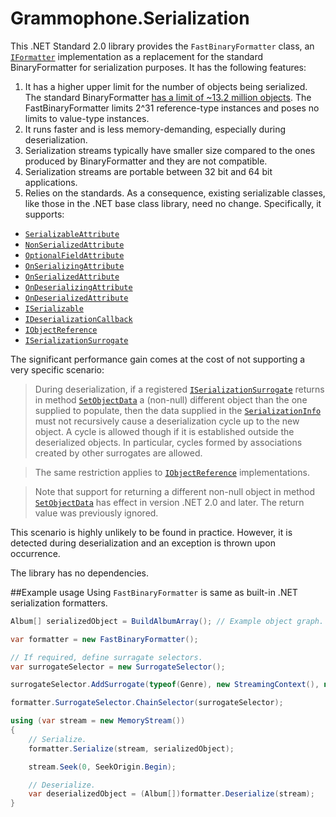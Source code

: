 # Grammophone.Serialization
This .NET Standard 2.0 library
provides the `FastBinaryFormatter` class, an [`IFormatter`](http://msdn.microsoft.com/en-us/library/system.runtime.serialization.iformatter(v=vs.100).aspx)
implementation as a replacement for the standard  BinaryFormatter for serialization purposes. It has the following features:

1. It has a higher upper limit for the number of objects being serialized. The standard BinaryFormatter  [has a limit of ~13.2 million objects](https://connect.microsoft.com/VisualStudio/feedback/details/303278/binary-serialization-fails-for-moderately-large-object-graphs). The FastBinaryFormatter limits 2^31 reference-type instances and poses no limits to value-type instances. 
2. It runs faster and is less memory-demanding, especially during deserialization. 
3. Serialization streams typically have smaller size compared to the ones produced by BinaryFormatter and they are not compatible. 
4. Serialization streams are portable between 32 bit and 64 bit applications. 
5. Relies on the standards. As a consequence, existing serializable classes, like those in the .NET base class library, need no change. Specifically, it supports: 
  * [`SerializableAttribute`](http://msdn.microsoft.com/en-us/library/system.serializableattribute(v=vs.100).aspx)
  * [`NonSerializedAttribute`](http://msdn.microsoft.com/en-us/library/system.nonserializedattribute(v=vs.100).aspx)
  * [`OptionalFieldAttribute`](http://msdn.microsoft.com/en-us/library/system.runtime.serialization.optionalfieldattribute(v=vs.100).aspx) 
  * [`OnSerializingAttribute`](http://msdn.microsoft.com/en-us/library/system.runtime.serialization.onserializingattribute(v=vs.100).aspx)
  * [`OnSerializedAttribute`](http://msdn.microsoft.com/en-us/library/system.runtime.serialization.onserializedattribute(v=vs.100).aspx)
  * [`OnDeserializingAttribute`](http://msdn.microsoft.com/en-us/library/system.runtime.serialization.ondeserializingattribute(v=vs.100).aspx)
  * [`OnDeserializedAttribute`](http://msdn.microsoft.com/en-us/library/system.runtime.serialization.ondeserializedattribute(v=vs.100).aspx)
  * [`ISerializable`](http://msdn.microsoft.com/en-us/library/system.runtime.serialization.iserializable(v=vs.100).aspx)
  * [`IDeserializationCallback`](http://msdn.microsoft.com/en-us/library/system.runtime.serialization.ideserializationcallback(v=vs.100).aspx)
  * [`IObjectReference`](http://msdn.microsoft.com/en-us/library/system.runtime.serialization.iobjectreference(v=vs.100).aspx)
  * [`ISerializationSurrogate`](http://msdn.microsoft.com/en-us/library/system.runtime.serialization.iserializationsurrogate(v=vs.100).aspx)

The significant performance gain comes at the cost of not supporting a very specific scenario:

>During deserialization, if a registered [`ISerializationSurrogate`](http://msdn.microsoft.com/en-us/library/system.runtime.serialization.iserializationsurrogate(v=vs.100).aspx) returns 
in method [`SetObjectData`](http://msdn.microsoft.com/en-us/library/system.runtime.serialization.iserializationsurrogate.setobjectdata(v=vs.100).aspx) a (non-null) different object 
than the one supplied to populate, then the data supplied 
in the [`SerializationInfo`](http://msdn.microsoft.com/en-us/library/system.runtime.serialization.serializationinfo(v=vs.100).aspx) must not recursively cause 
a deserialization cycle up to the new object. 
A cycle is allowed though if it is established outside the deserialized objects. 
In particular, cycles formed by associations created by other surrogates are allowed.

>The same restriction applies to 
[`IObjectReference`](http://msdn.microsoft.com/en-us/library/system.runtime.serialization.iobjectreference(v=vs.100).aspx) implementations.

>Note that support for returning a different non-null object in method 
[`SetObjectData`](http://msdn.microsoft.com/en-us/library/system.runtime.serialization.iserializationsurrogate.setobjectdata(v=vs.100).aspx)
has effect in version .NET 2.0 and later. The return value was previously ignored.

This scenario is highly unlikely to be found in practice. However, it is detected during deserialization and an exception is thrown upon occurrence.

The library has no dependencies.

##Example usage
Using `FastBinaryFormatter` is same as built-in .NET serialization formatters.

```cs
Album[] serializedObject = BuildAlbumArray(); // Example object graph.

var formatter = new FastBinaryFormatter();

// If required, define surragate selectors.
var surrogateSelector = new SurrogateSelector();

surrogateSelector.AddSurrogate(typeof(Genre), new StreamingContext(), new GenreSerializationSurrogate());

formatter.SurrogateSelector.ChainSelector(surrogateSelector);

using (var stream = new MemoryStream())
{
	// Serialize.
	formatter.Serialize(stream, serializedObject);

	stream.Seek(0, SeekOrigin.Begin);

	// Deserialize.
	var deserializedObject = (Album[])formatter.Deserialize(stream);
}
```
